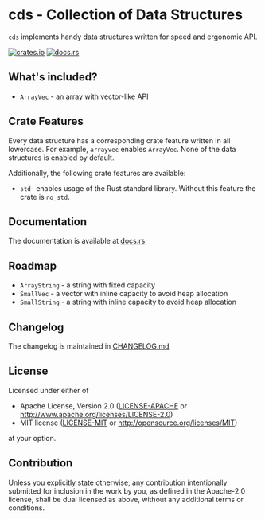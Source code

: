 # cds - Collection of Data Structures

`cds` implements handy data structures written for speed and ergonomic API.

[![crates.io][crates-badge]][crates-url]
[![docs.rs][docs-badge]][docs-url]

[crates-badge]: https://img.shields.io/crates/v/cds.svg
[crates-url]: https://crates.io/crates/cds
[docs-badge]: https://img.shields.io/docsrs/cds
[docs-url]: https://docs.rs/cds/latest/cds


## What's included?

- `ArrayVec` - an array with vector-like API


## Crate Features

Every data structure has a corresponding crate feature written in all lowercase.
For example, `arrayvec` enables `ArrayVec`. None of the data structures is enabled by default.

Additionally, the following crate features are available:

- `std`- enables usage of the Rust standard library. Without this feature the crate is `no_std`.


## Documentation

The documentation is available at [docs.rs][docs-url].


## Roadmap

- `ArrayString` - a string with fixed capacity
- `SmallVec` - a vector with inline capacity to avoid heap allocation
- `SmallString` - a string with inline capacity to avoid heap allocation


## Changelog

The changelog is maintained in [CHANGELOG.md](CHANGELOG.md)


## License

Licensed under either of

* Apache License, Version 2.0
  ([LICENSE-APACHE](LICENSE-APACHE) or http://www.apache.org/licenses/LICENSE-2.0)
* MIT license
  ([LICENSE-MIT](LICENSE-MIT) or http://opensource.org/licenses/MIT)

at your option.


## Contribution

Unless you explicitly state otherwise, any contribution intentionally submitted
for inclusion in the work by you, as defined in the Apache-2.0 license, shall be
dual licensed as above, without any additional terms or conditions.
